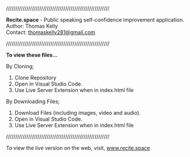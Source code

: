 ////////////////////////////////////////////////////////

**Recite.space** - Public speaking self-confidence improvement application.<br />
Author: Thomas Kelly<br />
Contact: thomaskelly281@gmail.com

////////////////////////////////////////////////////////

**To view these files...**

By Cloning;
1. Clone Repository
2. Open in Visual Studio Code.
3. Use Live Server Extension when in index.html file


By Downloading Files;
1. Download Files (including images, video and audio).
2. Open in Visual Studio Code.
3. Use Live Server Extension when in index.html file

////////////////////////////////////////////////////////

To view the live version on the web, visit, www.recite.space
